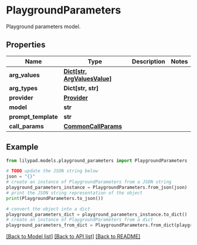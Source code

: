# PlaygroundParameters

Playground parameters model.

## Properties

Name | Type | Description | Notes
------------ | ------------- | ------------- | -------------
**arg_values** | [**Dict[str, ArgValuesValue]**](ArgValuesValue.md) |  | 
**arg_types** | **Dict[str, str]** |  | 
**provider** | [**Provider**](Provider.md) |  | 
**model** | **str** |  | 
**prompt_template** | **str** |  | 
**call_params** | [**CommonCallParams**](CommonCallParams.md) |  | 

## Example

```python
from lilypad.models.playground_parameters import PlaygroundParameters

# TODO update the JSON string below
json = "{}"
# create an instance of PlaygroundParameters from a JSON string
playground_parameters_instance = PlaygroundParameters.from_json(json)
# print the JSON string representation of the object
print(PlaygroundParameters.to_json())

# convert the object into a dict
playground_parameters_dict = playground_parameters_instance.to_dict()
# create an instance of PlaygroundParameters from a dict
playground_parameters_from_dict = PlaygroundParameters.from_dict(playground_parameters_dict)
```
[[Back to Model list]](../README.md#documentation-for-models) [[Back to API list]](../README.md#documentation-for-api-endpoints) [[Back to README]](../README.md)


